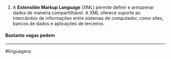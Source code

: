 1. A **Extensible Markup Language** (XML) permite definir e armazenar dados de maneira compartilhável. A XML oferece suporte ao intercâmbio de informações entre sistemas de computador, como sites, bancos de dados e aplicações de terceiros.

#### Bastante vagas pedem

--- 
#linguagens 